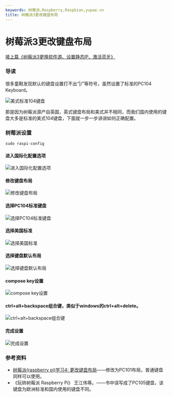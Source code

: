 ```yaml
---
keywords: 树莓派,Raspberry,Raspbian,yupae.cn
title: 树莓派3更改键盘布局
---
```


# 树莓派3更改键盘布局      

[接上篇《树莓派3更换软件源、设置静态IP、激活蓝牙》](http://www.yupae.net/post/raspberrypi3/)

### 导读

很多童鞋发现默认的键盘设置打不出“|\/”等符号，虽然设置了标准的PC104 Keyboard。

![美式标准104键盘](http://img.blog.csdn.net/20140804195858791)

那是因为树莓派源产自英国，英式键盘布局和美式并不相同，而我们国内使用的键盘大多是标准的美式104键盘，下面就一步一步讲讲如何正确配置。

### 树莓派设置

`
sudo raspi-config
`

#### 进入国际化配置选项

![进入国际化配置选项](http://img.blog.csdn.net/20140804195933501?watermark/2/text/aHR0cDovL2Jsb2cuY3Nkbi5uZXQveHVrYWk4NzExMDU=/font/5a6L5L2T/fontsize/400/fill/I0JBQkFCMA==/dissolve/70/gravity/SouthEast)

#### 修改键盘布局

![修改键盘布局](http://img.blog.csdn.net/20140804195737281?watermark/2/text/aHR0cDovL2Jsb2cuY3Nkbi5uZXQveHVrYWk4NzExMDU=/font/5a6L5L2T/fontsize/400/fill/I0JBQkFCMA==/dissolve/70/gravity/SouthEast)

#### 选择PC104标准键盘

![选择PC104标准键盘](http://img.blog.csdn.net/20140804195752484?watermark/2/text/aHR0cDovL2Jsb2cuY3Nkbi5uZXQveHVrYWk4NzExMDU=/font/5a6L5L2T/fontsize/400/fill/I0JBQkFCMA==/dissolve/70/gravity/SouthEast)

#### 选择美国标准

![选择美国标准](http://img.blog.csdn.net/20140804200018258?watermark/2/text/aHR0cDovL2Jsb2cuY3Nkbi5uZXQveHVrYWk4NzExMDU=/font/5a6L5L2T/fontsize/400/fill/I0JBQkFCMA==/dissolve/70/gravity/SouthEast)

#### 选择键盘默认布局

![选择键盘默认布局](http://img.blog.csdn.net/20140804200030738?watermark/2/text/aHR0cDovL2Jsb2cuY3Nkbi5uZXQveHVrYWk4NzExMDU=/font/5a6L5L2T/fontsize/400/fill/I0JBQkFCMA==/dissolve/70/gravity/SouthEast)

#### compose key设置

![compose key设置](http://img.blog.csdn.net/20140804195828906?watermark/2/text/aHR0cDovL2Jsb2cuY3Nkbi5uZXQveHVrYWk4NzExMDU=/font/5a6L5L2T/fontsize/400/fill/I0JBQkFCMA==/dissolve/70/gravity/SouthEast)

#### ctrl+alt+backspace组合键，类似于windows的ctrl+alt+delete。

![ctrl+alt+backspace组合键](http://img.blog.csdn.net/20140804200057133?watermark/2/text/aHR0cDovL2Jsb2cuY3Nkbi5uZXQveHVrYWk4NzExMDU=/font/5a6L5L2T/fontsize/400/fill/I0JBQkFCMA==/dissolve/70/gravity/SouthEast)

#### 完成设置

![完成设置](http://img.blog.csdn.net/20140804200109628?watermark/2/text/aHR0cDovL2Jsb2cuY3Nkbi5uZXQveHVrYWk4NzExMDU=/font/5a6L5L2T/fontsize/400/fill/I0JBQkFCMA==/dissolve/70/gravity/SouthEast)

### 参考资料

*   [树莓派(raspberry pi)学习4: 更改键盘布局](http://blog.csdn.net/c80486/article/details/8460271)——修改为PC101布局，普通键盘同样可以使用。
*   《玩转树莓派 Raspberry Pi》 王江伟等。——书中误写成了PC105键盘，该键盘为欧洲标准和国内使用的键盘不同。

    